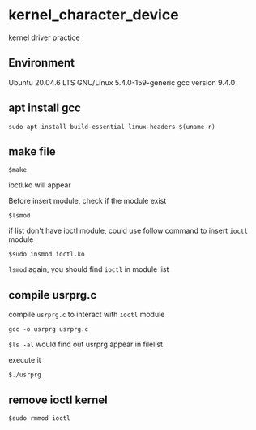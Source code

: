 # kernel_character_device
kernel driver practice
## Environment
Ubuntu 20.04.6 LTS GNU/Linux 5.4.0-159-generic
gcc version 9.4.0

## apt install gcc
```
sudo apt install build-essential linux-headers-$(uname-r)
```

## make file
```
$make
```
ioctl.ko will appear

Before insert module, check if the module exist
```
$lsmod
```

if list don't have ioctl module, could use follow command to insert `ioctl` module
```
$sudo insmod ioctl.ko
```

`lsmod` again, you should find `ioctl` in module list

## compile usrprg.c
compile `usrprg.c` to interact with `ioctl` module
```
gcc -o usrprg usrprg.c
```

`$ls -al` would find out usrprg appear in filelist

execute it
```
$./usrprg
```

## remove ioctl kernel
```
$sudo rmmod ioctl
```
